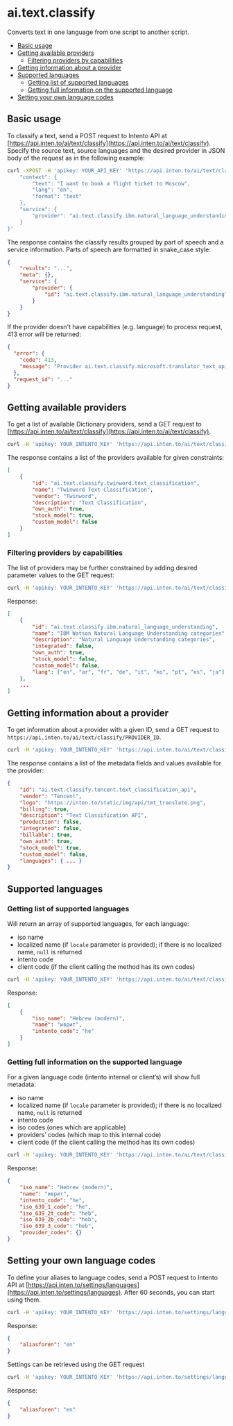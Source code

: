 # ai.text.classify

Converts text in one language from one script to another script.

<!-- TOC depthFrom:2 -->

- [Basic usage](#basic-usage)
- [Getting available providers](#getting-available-providers)
    - [Filtering providers by capabilities](#filtering-providers-by-capabilities)
- [Getting information about a provider](#getting-information-about-a-provider)
- [Supported languages](#supported-languages)
    - [Getting list of supported languages](#getting-list-of-supported-languages)
    - [Getting full information on the supported language](#getting-full-information-on-the-supported-language)
- [Setting your own language codes](#setting-your-own-language-codes)

<!-- /TOC -->

## Basic usage

To classify a text, send a POST request to Intento API at [https://api.inten.to/ai/text/classify](https://api.inten.to/ai/text/classify). Specify the source text, source languages and the desired provider in JSON body of the request as in the following example:

```sh
curl -XPOST -H 'apikey: YOUR_API_KEY' 'https://api.inten.to/ai/text/classify' -d '{
    "context": {
        "text": "I want to book a flight ticket to Moscow",
        "lang": "en",
        "format": "text"
    },
    "service": {
        "provider": "ai.text.classify.ibm.natural_language_understanding"
    }
}'
```

The response contains the classify results grouped by part of speech and a service information. Parts of speech are formatted in snake_case style:

```json
{
    "results": "...",
    "meta": {},
    "service": {
        "provider": {
            "id": "ai.text.classify.ibm.natural_language_understanding"
        }
    }
}
```

If the provider doesn't have capabilities (e.g. language) to process request, 413 error will be returned:

```json
{
  "error": {
    "code": 413,
    "message": "Provider ai.text.classify.microsoft.translator_text_api.3-0 constraint(s) violated: fromscript (Specifies the script used by the input text.), language (Specifies the language of the text to convert from one script to another.), toscript (Specifies the output script.)"
  },
  "request_id": "..."
}
```

## Getting available providers

To get a list of available Dictionary providers, send a GET request to [https://api.inten.to/ai/text/classify](https://api.inten.to/ai/text/classify).

```sh
curl -H 'apikey: YOUR_INTENTO_KEY' 'https://api.inten.to/ai/text/classify'
```

The response contains a list of the providers available for given constraints:

```json
[
    {
        "id": "ai.text.classify.twinword.text_classification",
        "name": "Twinword Text Classification",
        "vendor": "Twinword",
        "description": "Text Classification",
        "own_auth": true,
        "stock_model": true,
        "custom_model": false
    }
]
```

### Filtering providers by capabilities

The list of providers may be further constrained by adding desired parameter values to the GET request:

```sh
curl -H 'apikey: YOUR_INTENTO_KEY' 'https://api.inten.to/ai/text/classify?lang=ko'
```

Response:

```json
[
    {
        "id": "ai.text.classify.ibm.natural_language_understanding",
        "name": "IBM Watson Natural Language Understanding categories",
        "description": "Natural Language Understanding categories",
        "integrated": false,
        "own_auth": true,
        "stock_model": false,
        "custom_model": false,
        "lang": ["en", "ar", "fr", "de", "it", "ko", "pt", "es", "ja"]
    },
    ...
]
```

## Getting information about a provider

To get information about a provider with a given ID, send a GET request to `https://api.inten.to/ai/text/classify/PROVIDER_ID`.

```sh
curl -H 'apikey: YOUR_INTENTO_KEY' 'https://api.inten.to/ai/text/classify/ai.text.classify.tencent.text_classification_api'
```

The response contains a list of the metadata fields and values available for the provider:

```json
{
    "id": "ai.text.classify.tencent.text_classification_api",
    "vendor": "Tencent",
    "logo": "https://inten.to/static/img/api/tmt_translate.png",
    "billing": true,
    "description": "Text Classification API",
    "production": false,
    "integrated": false,
    "billable": true,
    "own_auth": true,
    "stock_model": true,
    "custom_model": false,
    "languages": { ... }
}
```

## Supported languages

### Getting list of supported languages

Will return an array of supported languages, for each language:

- iso name
- localized name (if `locale` parameter is provided); if there is no localized name, `null` is returned
- intento code
- client code (if the client calling the method has its own codes)

```sh
curl -H 'apikey: YOUR_INTENTO_KEY' 'https://api.inten.to/ai/text/classify/languages?locale=ru'
```

Response:

```json
[
    {
        "iso_name": "Hebrew (modern)",
        "name": "иврит",
        "intento_code": "he"
    }
]
```

### Getting full information on the supported language

For a given language code (intento internal or client’s) will show full metadata:

- iso name
- localized name (if `locale` parameter is provided); if there is no localized name, `null` is returned
- intento code
- iso codes (ones which are applicable)
- providers’ codes (which map to this internal code)
- client code (if the client calling the method has its own codes)

```sh
curl -H 'apikey: YOUR_INTENTO_KEY' 'https://api.inten.to/ai/text/classify/languages/he?locale=ru'
```

Response:

```json
{
    "iso_name": "Hebrew (modern)",
    "name": "иврит",
    "intento_code": "he",
    "iso_639_1_code": "he",
    "iso_639_2t_code": "heb",
    "iso_639_2b_code": "heb",
    "iso_639_3_code": "heb",
    "provider_codes": {}
}
```

## Setting your own language codes

To define your aliases to language codes, send a POST request to Intento API at [https://api.inten.to/settings/languages](https://api.inten.to/settings/languages). After 60 seconds, you can start using them.

```sh
curl -H 'apikey: YOUR_INTENTO_KEY' 'https://api.inten.to/settings/languages' --data '{"aliasforen":"en"}'
```

Response:

```json
{
    "aliasforen": "en"
}
```

Settings can be retrieved using the GET request

```sh
curl -H 'apikey: YOUR_INTENTO_KEY' 'https://api.inten.to/settings/languages'
```

Response:

```json
{
    "aliasforen": "en"
}
```
